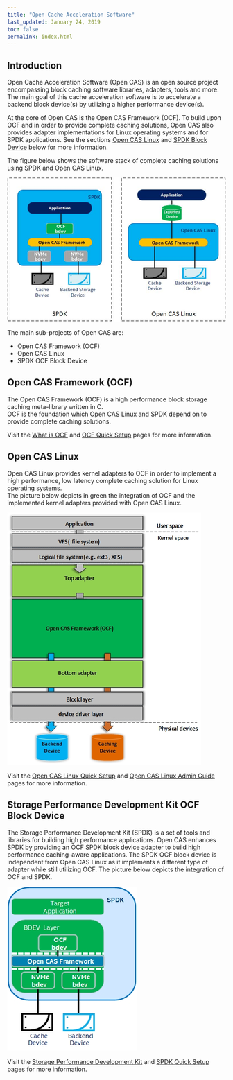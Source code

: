 ```yaml
---
title: "Open Cache Acceleration Software"
last_updated: January 24, 2019
toc: false
permalink: index.html
---
```


## Introduction
Open Cache Acceleration Software (Open CAS) is an open source project encompassing block caching software libraries, adapters, tools and more.  The main goal of this cache acceleration software is to accelerate a backend block device(s) by utilizing a higher performance device(s).  

At the core of Open CAS is the Open CAS Framework (OCF). To build upon OCF and in order to provide complete caching solutions, Open CAS also provides adapter implementations for Linux operating systems and for SPDK applications.  See the sections [Open CAS Linux](/index.html#open-cas-linux) and [SPDK Block Device](/index.html#storage-performance-development-kit-ocf-block-device) below for more information.  

The figure below shows the software stack of complete caching solutions using SPDK and Open CAS Linux.

![alt text](images/ocf_examples.jpg "Software Stack for SPDK and Open CAS Linux")

The main sub-projects of Open CAS are:
- Open CAS Framework (OCF)
- Open CAS Linux
- SPDK OCF Block Device

## Open CAS Framework (OCF)
The Open CAS Framework (OCF) is a high performance block storage caching meta-library written in C.  
OCF is the foundation which Open CAS Linux and SPDK depend on to provide complete caching solutions.

Visit the [What is OCF](ocf_intro.html) and [OCF Quick Setup](getting_started_ocf.html) pages for more information.

## Open CAS Linux
Open CAS Linux provides kernel adapters to OCF in order to implement a high performance, low latency complete caching solution for Linux operating systems.  
The picture below depicts in green the integration of OCF and the implemented kernel adapters provided with Open CAS Linux.  

![alt text](images/ocf_software_stack_layers.jpg "Open CAS Linux Software Stack")

Visit the [Open CAS Linux Quick Setup](getting_started_open_cas_linux.html) and [Open CAS Linux Admin Guide](guide_introduction.html) pages for more information.

## Storage Performance Development Kit OCF Block Device
The Storage Performance Development Kit (SPDK) is a set of tools and libraries for building high performance applications.
Open CAS enhances SPDK by providing an OCF SPDK block device adapter to build high performance caching-aware applications.
The SPDK OCF block device is independent from Open CAS Linux as it implements a different type of adapter while still utilizing OCF.
The picture below depicts the integration of OCF and SPDK.  

![alt text](images/spdk_software_stack_layers.jpg "OCF and SPDK Software Stack")  

Visit the [Storage Performance Development Kit](https://spdk.io/) and [SPDK Quick Setup](getting_started_spdk.html) pages for more information.
